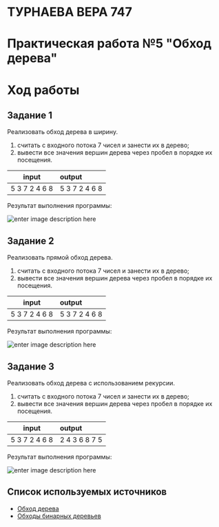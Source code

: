  # ТУРНАЕВА ВЕРА 747
# Практическая работа №5 "Обход дерева"
# Ход работы
## Задание 1
Реализовать обход дерева в ширину.
1. считать с входного потока 7 чисел и занести их в дерево;
2. вывести все значения вершин дерева через пробел в порядке их посещения.

|  input       | output                         |
|:------------:|:-------------------------------|
| 5 3 7 2 4 6 8|5 3 7 2 4 6 8                   |


Результат выполнения программы:

![enter image description here](https://lh3.googleusercontent.com/XlyHLaXdVliptP5xIaJ-TjngN7w6OBGVTTXpFmCc9flnSItlP0plzs7lps4QP4acdrMWBKIKMEEg)

## Задание 2
Реализовать прямой обход дерева.
1. считать с входного потока 7 чисел и занести их в дерево;
2. вывести все значения вершин дерева через пробел в порядке их посещения.

|  input       | output                         |
|:------------:|:-------------------------------|
| 5 3 7 2 4 6 8|5 3 7 2 4 6 8                   |


Результат выполнения программы:

![enter image description here](https://lh3.googleusercontent.com/b9fnO5Vt_xiennWmVLDc4HyWRWCAci-pCcHt3IeKC7zVUgSRDFFoSaYTJCX9rvPRHunyXQBIQ5JT)
## Задание 3
Реализовать обход дерева с использованием рекурсии.
1. считать с входного потока 7 чисел и занести их в дерево;
2. вывести все значения вершин дерева через пробел в порядке их посещения.

|  input       | output                         |
|:------------:|:-------------------------------|
| 5 3 7 2 4 6 8|2 4 3 6 8 7 5                   |


Результат выполнения программы:

![enter image description here](https://lh3.googleusercontent.com/1FNNoWS6y3C7OkABPigpBt6ws9GGWrSEZfMkMCLJPOQcAmlS7bAE3iJ4UtFX9WSuNBCXBXss1pCX)
## Список используемых источников

 - [ Обход дерева](https://learnc.info/adt/binary_tree_traversal.html)
 - [ Обходы бинарных деревьев](http://algolist.manual.ru/ds/walk.php)
